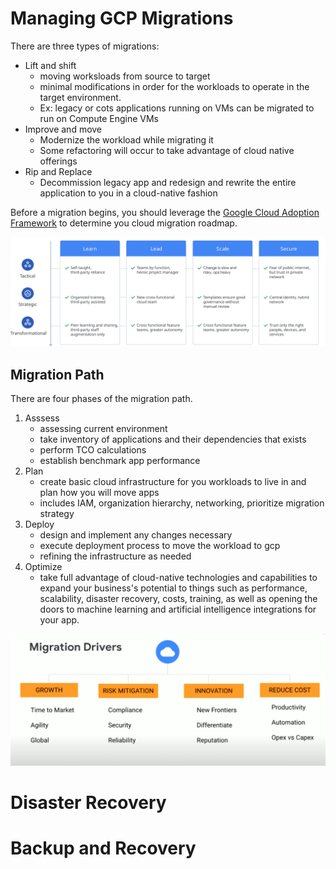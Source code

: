 # Managing GCP Migrations
There are three types of migrations:
* Lift and shift
  * moving worksloads from source to target
  * minimal modifications in order for the workloads to operate in the target environment.
  * Ex: legacy or cots applications running on VMs can be migrated to run on Compute Engine VMs
* Improve and move
  * Modernize the workload while migrating it
  * Some refactoring will occur to take advantage of cloud native offerings
* Rip and Replace
  * Decommission legacy app and redesign and rewrite the entire application to you in a cloud-native fashion

Before a migration begins, you should leverage the [Google Cloud Adoption Framework](https://cloud.google.com/adoption-framework) to determine you cloud migration roadmap.

![GCP Cloud Adoption Framework](images/migration-to-gcp-getting-started-1-gcp-adoption-framework.svg)

## Migration Path
There are four phases of the migration path.

1. Asssess
   * assessing current environment
   * take inventory of applications and their dependencies that exists
   * perform TCO calculations
   * establish benchmark app performance
2. Plan
   * create basic cloud infrastructure for you workloads to live in and plan how you will move apps
   * includes IAM, organization hierarchy, networking, prioritize migration strategy
3. Deploy
   * design and implement any changes necessary
   * execute deployment process to move the workload to gcp
   * refining the infrastructure as needed
4. Optimize
   * take full advantage of cloud-native technologies and capabilities to expand your business's potential to things such as performance, scalability, disaster recovery, costs, training, as well as opening the doors to machine learning and artificial intelligence integrations for your app.

![Migration Drivers](images/migration%20drivers.png)

# Disaster Recovery

# Backup and Recovery